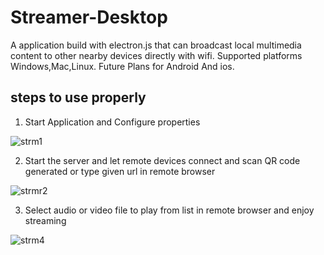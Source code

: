 # Streamer-Desktop
A application build with electron.js that can broadcast local multimedia content to other nearby devices directly with wifi. 
Supported platforms Windows,Mac,Linux.
Future Plans for Android And ios.

## steps to use properly

1. Start Application and Configure properties

![strm1](https://user-images.githubusercontent.com/45932883/58746072-a1adb000-8477-11e9-9c91-b8ae00c2627c.PNG)

2. Start the server and let remote devices connect and scan QR code generated or type given url in remote browser

![strmr2](https://user-images.githubusercontent.com/45932883/58746109-0ec14580-8478-11e9-9f94-612ca040a304.PNG)

3. Select audio or video file to play from list in remote browser and enjoy streaming

![strm4](https://user-images.githubusercontent.com/45932883/58746136-534ce100-8478-11e9-982e-826244f7e871.PNG)
